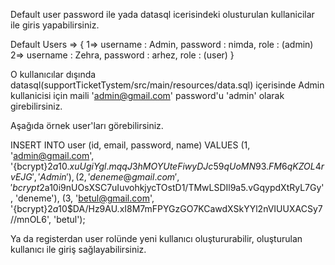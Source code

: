 Default user password ile yada datasql icerisindeki olusturulan kullanicilar ile giris yapabilirsiniz. 

Default Users => {
  1=> username : Admin,  password : nimda, role : (admin)
  2=> username : Zehra,  password : arhez, role : (user)
 }
 
O kullanıcılar dışında datasql(supportTicketTystem/src/main/resources/data.sql) içerisinde Admin kullanicisi için maili 'admin@gmail.com' password'u 'admin' olarak girebilirsiniz.

Aşağıda örnek user'ları görebilirsiniz.

INSERT INTO user (id, email, password, name) VALUES 
(1, 'admin@gmail.com', '{bcrypt}$2a$10$.xuUgiYgl.mqqJ3hMOYUteFiwyDJc59qUoMN93.FM6qKZOL4rvEJG', 'Admin'),
(2, 'deneme@gmail.com', '{bcrypt}$2a$10$i9nUOsXSC7uIuvohkjycTOstD1/TMwLSDIl9a5.vGqypdXtRyL7Gy', 'deneme'),
(3, 'betul@gmail.com', '{bcrypt}$2a$10$DA/Hz9AU.xI8M7mFPYGzGO7KCawdXSkYYl2nVIUUXACSy7//mnOL6', 'betul');


Ya da registerdan user rolünde yeni kullanıcı oluştururabilir, oluşturulan kullanıcı ile giriş sağlayabilirsiniz.

